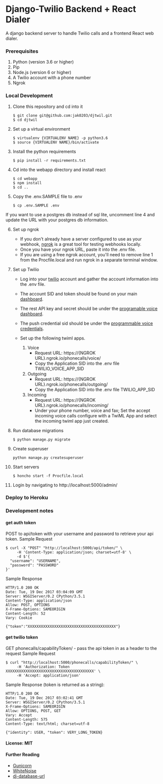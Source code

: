 # Django-Twilio Backend + React Dialer
A django backend server to handle Twilio calls and a frontend React web dialer.

### Prerequisites
1. Python (version 3.6 or higher)
2. Pip
3. Node.js (version 6 or higher)
4. A Twilio account with a phone number
5. Ngrok

### Local Development
1. Clone this repository and cd into it
    ```
    $ git clone git@github.com:jak0203/djtwil.git
    $ cd djtwil
    ```
2. Set up a virtual environment
    ```
    $ virtualenv {VIRTUALENV NAME} -p python3.6
    $ source {VIRTUALENV NAME}/bin/activate
    ```
3. Install the python requirements
    ```
    $ pip install -r requirements.txt
    ```
4. Cd into the webapp directory and install react
    ```
    $ cd webapp
    $ npm install
    $ cd ..
    ```
5. Copy the .env.SAMPLE file to .env
    ```
    $ cp .env.SAMPLE .env
    ```
If you want to use a postgres db instead of sql lite, uncomment line 4 and update the URL with your postgres db information.

6. Set up ngrok

    * If you don't already have a server configured to use as your webhook, [ngrok](https://ngrok.com/) is a great tool for testing webhooks locally.
    * Once you have your ngrok URL, paste it into the .env file.
    * If you are using a free ngrok account, you'll need to remove line 1 from the Procfile.local and run ngrok in a separate terminal window.

7. Set up Twilio

    * Log into your [twilio](https://www.twilio.com/) account and gather the account information into the .env file.
    * The account SID and token should be found on your main [dashboard](https://www.twilio.com/console).
    * The rest API key and secret should be under the [programable voice dashboard](https://www.twilio.com/console/voice/runtime/api-keys).
    * The push credential sid should be under the [programmable voice credentials](https://www.twilio.com/console/voice/credentials).

    * Set up the following twiml apps.
        1. Voice
            * Request URL: https://{NGROK URL}.ngrok.io/phonecalls/voice/
            * Copy the Application SID into the .env file TWILIO_VOICE_APP_SID
        2. Outgoing
            * Request URL: https://{NGROK URL}.ngrok.io/phonecalls/outgoing/
            * Copy the Application SID into the .env file TWILIO_APP_SID
        3. Incoming
            * Request URL: https://{NGROK URL}.ngrok.io/phonecalls/incoming/
            * Under your phone number, voice and fax; Set the accept incoming voice calls configure with a TwiML App and select the incoming twiml app just created.

8. Run database migrations
    ```
    $ python manage.py migrate
    ```
9. Create superuser
    ```
    python manage.py createsuperuser
    ```
10. Start servers
    ```
    $ honcho start -f Procfile.local
    ```
11. Login by navigating to http://localhost:5000/admin/

### Deploy to Heroku


### Development notes
#### get auth token
POST to api/token with your username and password to retrieve your api token.
Sample Request

    $ curl -X "POST" "http://localhost:5000/api/token/" \
         -H 'Content-Type: application/json; charset=utf-8' \
         -d $'{
      "username": "USERNAME",
      "password": "PASSWORD"
    }'

Sample Response

    HTTP/1.0 200 OK
    Date: Tue, 19 Dec 2017 03:04:09 GMT
    Server: WSGIServer/0.2 CPython/3.5.1
    Content-Type: application/json
    Allow: POST, OPTIONS
    X-Frame-Options: SAMEORIGIN
    Content-Length: 52
    Vary: Cookie
    
    {"token":"XXXXXXXXXXXXXXXXXXXXXXXXXXXXXXXXXXXXXXXX"}

#### get twilio token
GET phonecalls/capabilityToken/ - pass the api token in as a header to the request
Sample Request

    $ curl "http://localhost:5000/phonecalls/capabilityToken/" \
         -H 'Authorization: Token XXXXXXXXXXXXXXXXXXXXXXXXXXXXXXXXXXXXXXXX' \
         -H 'Accept: application/json'

Sample Response (token is returned as a string):

    HTTP/1.0 200 OK
    Date: Tue, 19 Dec 2017 03:02:41 GMT
    Server: WSGIServer/0.2 CPython/3.5.1
    X-Frame-Options: SAMEORIGIN
    Allow: OPTIONS, POST, GET
    Vary: Accept
    Content-Length: 575
    Content-Type: text/html; charset=utf-8
    
    {"identity": USER, "token": VERY_LONG_TOKEN}


#### License: MIT

#### Further Reading

- [Gunicorn](https://warehouse.python.org/project/gunicorn/)
- [WhiteNoise](https://warehouse.python.org/project/whitenoise/)
- [dj-database-url](https://warehouse.python.org/project/dj-database-url/)
